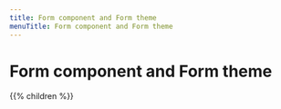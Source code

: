 ```yaml
---
title: Form component and Form theme
menuTitle: Form component and Form theme
---
```


# Form component and Form theme

{{% children %}}
